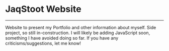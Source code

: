# JaqStoot Website
----------------------------------------------------------------------------------------------------------------------------------------
Website to present my Portfolio and other information about myself. Side project, so still in-construction. I will likely be adding JavaScript soon, something I have avoided doing so far. If you have any criticisms/suggestions, let me know!
